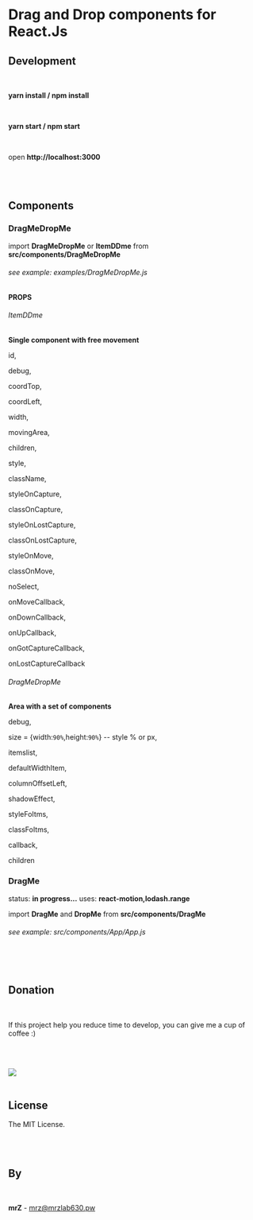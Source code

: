 # Drag and Drop components for React.Js




## Development

<br>

**yarn install / npm install**

<br>

**yarn start / npm start**

<br>

open **http://localhost:3000**

<br>
<br>

## Components

### DragMeDropMe

import **DragMeDropMe** or **ItemDDme** from **src/components/DragMeDropMe**

###### see example: examples/DragMeDropMe.js


#### PROPS

###### ItemDDme

**Single component with free movement**

id,

debug,

coordTop,

coordLeft,

width,

movingArea,

children,

style,

className,

styleOnCapture,

classOnCapture,

styleOnLostCapture,

classOnLostCapture,

styleOnMove,

classOnMove,

noSelect,

onMoveCallback,

onDownCallback,

onUpCallback,

onGotCaptureCallback,

onLostCaptureCallback


###### DragMeDropMe

**Area with a set of components**

debug,

size = {width:`90%`,height:`90%`} -- style % or px,

itemslist,

defaultWidthItem,

columnOffsetLeft,

shadowEffect,

styleFoItms,

classFoItms,

callback,

children

### DragMe

status: **in progress...**
uses: **react-motion,lodash.range**

import **DragMe** and **DropMe** from **src/components/DragMe**

###### see example: src/components/App/App.js


<br>
<br>


## Donation

<br>

If this project help you reduce time to develop, you can give me a cup of coffee :)

<br>
<br>

[![](https://www.paypalobjects.com/en_US/i/btn/btn_donateCC_LG.gif)](https://www.paypal.com/cgi-bin/webscr?cmd=_s-xclick&hosted_button_id=3FYLY9YVBTSEL)
<br>
<br>

## License

The MIT License.

<br>
<br>

## By

<br>

**mrZ** - mrz@mrzlab630.pw